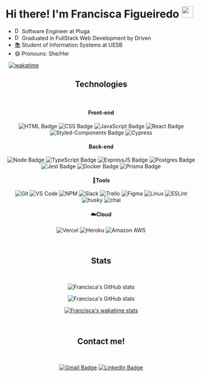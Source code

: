 # Hi there! I'm Francisca Figueiredo <img src="https://emojis.slackmojis.com/emojis/images/1577982316/7421/typingcat.gif?1577982316" width="30"/>

- <a href='https://pluga.co/'><img width='15px' src='https://yt3.ggpht.com/F2CQ9LI4alpzI8_WzmqUwigbL24iW7mCOyKvCp8ZK1KQmdFxPk0nDe7GhGiKQfMn6MTI5yBMMfY=s48-c-k-c0x00ffffff-no-rj' alt="Driven Education" /></a>  Software Engineer at Pluga
- <a href='https://www.driven.com.br/'><img width='15px' src='https://www.driven.com.br/wp-content/uploads/2021/07/logo-footer.svg' alt="Driven Education" /></a>  Graduated in FullStack Web Development by Driven
- <a href='http://www.uesb.br/' >📚</a> Student of Information Systems at UESB
- 😄 Pronouns: She/Her

&nbsp;
[![wakatime](https://wakatime.com/badge/user/f47a1a1d-51a6-4515-927d-0b4bd2bcb111.svg)](https://wakatime.com/@f47a1a1d-51a6-4515-927d-0b4bd2bcb111)

<div align="center">

## **Technologies**

</br>

#### **Front-end**

![HTML Badge](https://img.shields.io/badge/HTML5-E34F26?style=for-the-badge&logo=html5&logoColor=white)
![CSS Badge](https://img.shields.io/badge/CSS3-1572B6?style=for-the-badge&logo=css3&logoColor=white)
![JavaScript Badge](https://img.shields.io/badge/JavaScript-323330?style=for-the-badge&logo=javascript&logoColor=F7DF1E)
![React Badge](https://img.shields.io/badge/React-20232A?style=for-the-badge&logo=react&logoColor=61DAFB)
![Styled-Components Badge](https://img.shields.io/badge/styled--components-DB7093?style=for-the-badge&logo=styled-components&logoColor=white)
![Cypress](https://img.shields.io/badge/Cypress-17202C?style=for-the-badge&logo=cypress&logoColor=white)

#### **Back-end**

![Node Badge](https://img.shields.io/badge/Node.js-339933?style=for-the-badge&logo=nodedotjs&logoColor=white)
![TypeScript Badge](https://img.shields.io/badge/TypeScript-007ACC?style=for-the-badge&logo=typescript&logoColor=white)
![ExpressJS Badge](https://img.shields.io/badge/Express.js-000000?style=for-the-badge&logo=express&logoColor=white)
![Postgres Badge](https://img.shields.io/badge/PostgreSQL-316192?style=for-the-badge&logo=postgresql&logoColor=white)
![Jest Badge](https://img.shields.io/badge/Jest-C21325?style=for-the-badge&logo=jest&logoColor=white)
![Docker Badge](https://img.shields.io/badge/Docker-000000?style=for-the-badge&logo=docker&logoColor=white)
![Prisma Badge](https://img.shields.io/badge/Prisma-3982CE?style=for-the-badge&logo=Prisma&logoColor=white)

#### **🔧Tools**

![Git](https://img.shields.io/badge/Git-F05032?style=for-the-badge&logo=git&logoColor=white)
![VS Code](https://img.shields.io/badge/VS_Code-0078D4?style=for-the-badge&logo=visual%20studio%20code&logoColor=white)
![NPM](https://img.shields.io/badge/NPM-FFF?style=for-the-badge&logo=npm)
![Slack](https://img.shields.io/badge/Slack-4A154B?style=for-the-badge&logo=slack&logoColor=white)
![Trello](https://img.shields.io/badge/Trello-0079BF?style=for-the-badge&logo=trello&logoColor=white)
![Figma](https://img.shields.io/badge/Figma-F24E1E?style=for-the-badge&logo=figma&logoColor=white)
![Linux](https://img.shields.io/badge/Linux-4EAA25?style=for-the-badge&logo=linux&logoColor=white)
![ESLint](https://img.shields.io/badge/ESLint-7c7ce9?style=for-the-badge&logo=ESLint)
![husky](https://img.shields.io/badge/Husky-b0b0d5?style=for-the-badge)
![chai](https://img.shields.io/badge/chai-A30701?style=for-the-badge&logo=chai&logoColor=white)


#### **☁️Cloud**

![Vercel](https://img.shields.io/badge/Vercel-000000?style=for-the-badge&logo=vercel&logoColor=white)
![Heroku](https://img.shields.io/badge/Heroku-430098?style=for-the-badge&logo=heroku&logoColor=white)
![Amazon AWS](https://img.shields.io/badge/Amazon_AWS-FF9900?style=for-the-badge&logo=amazonaws&logoColor=white)

&nbsp;

## **Stats**

</br>

<div align="center">

  ![Francisca's GitHub stats](https://github-readme-stats.vercel.app/api?username=FranciscaFigueiredo&show_icons=true&theme=radical&count_private=true&hide=stars,issues)

  ![Francisca's GitHub stats](https://github-readme-stats.vercel.app/api/top-langs/?username=FranciscaFigueiredo&show_icons=true&layout=compact&theme=radical)

  [![Francisca's wakatime stats](https://github-readme-stats.vercel.app/api/wakatime?username=FranciscaFigueiredo&layout=compact&theme=radical)](https://wakatime.com/@FranciscaFigueiredo)

  

</div>

&nbsp;

  ## **Contact me!**
  
  </br>

  [![Gmail Badge](https://img.shields.io/badge/Gmail-D14836?style=for-the-badge&logo=gmail&logoColor=white)](mailto:fraan928@gmail.com)
  [![LinkedIn Badge](https://img.shields.io/badge/LinkedIn-0077B5?style=for-the-badge&logo=linkedin&logoColor=white)](https://www.linkedin.com/in/franciscafigueiredo/)
  
</div>
<!-- https://github.com/anuraghazra/github-readme-stats#themes -->
